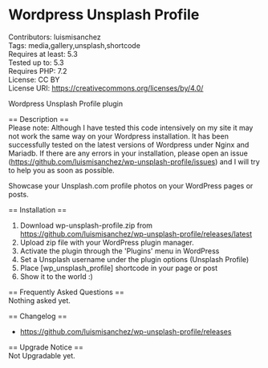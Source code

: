 # Wordpress Unsplash Profile

Contributors: luismisanchez\
Tags: media,gallery,unsplash,shortcode\
Requires at least: 5.3\
Tested up to: 5.3\
Requires PHP: 7.2\
License: CC BY\
License URI: https://creativecommons.org/licenses/by/4.0/

Wordpress Unsplash Profile plugin

== Description ==\
Please note: Although I have tested this code intensively on my site it may not work the same way on your Wordpress installation. It has been successfully tested on the latest versions of Wordpress under Nginx and Mariadb. If there are any errors in your installation, please open an issue (https://github.com/luismisanchez/wp-unsplash-profile/issues) and I will try to help you as soon as possible.

Showcase your Unsplash.com profile photos on your WordPress pages or posts.

== Installation ==

1. Download wp-unsplash-profile.zip from https://github.com/luismisanchez/wp-unsplash-profile/releases/latest
2. Upload zip file with your WordPress plugin manager.
3. Activate the plugin through the 'Plugins' menu in WordPress
4. Set a Unsplash username under the plugin options (Unsplash Profile)
5. Place [wp_unsplash_profile] shortcode in your page or post
6. Show it to the world :)

== Frequently Asked Questions ==\
Nothing asked yet.

== Changelog ==
- https://github.com/luismisanchez/wp-unsplash-profile/releases

== Upgrade Notice ==\
Not Upgradable yet.
